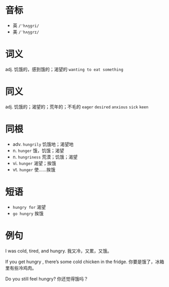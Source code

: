 # 音标

- 英 `/'hʌŋgri/`
- 美 `/ˈhʌŋgrɪ/`

# 词义

adj. 饥饿的，感到饿的；渴望的
`wanting to eat something`

# 同义

adj. 饥饿的；渴望的；荒年的；不毛的
`eager` `desired` `anxious` `sick` `keen`

# 同根

- adv. `hungrily` 饥饿地；渴望地
- n. `hunger` 饿，饥饿；渴望
- n. `hungriness` 荒漠；饥饿；渴望
- vi. `hunger` 渴望；挨饿
- vt. `hunger` 使……挨饿

# 短语

- `hungry for` 渴望
- `go hungry` 挨饿

# 例句

I was cold, tired, and hungry.
我又冷，又累，又饿。

If you get hungry , there’s some cold chicken in the fridge.
你要是饿了，冰箱里有些冷鸡肉。

Do you still feel hungry?
你还觉得饿吗？



